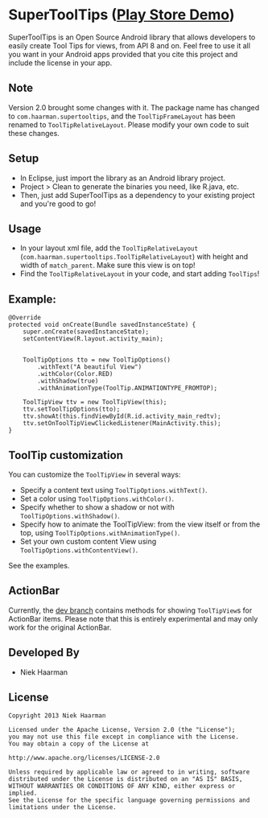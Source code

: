 SuperToolTips ([Play Store Demo][1])
===========

SuperToolTips is an Open Source Android library that allows developers to easily create Tool Tips for views, from API 8 and on.
Feel free to use it all you want in your Android apps provided that you cite this project and include the license in your app.

Note
-----
Version 2.0 brought some changes with it. The package name has changed to `com.haarman.supertooltips`, and the `ToolTipFrameLayout` has been renamed to `ToolTipRelativeLayout`. Please modify your own code to suit these changes.

Setup
-----
* In Eclipse, just import the library as an Android library project.
* Project > Clean to generate the binaries you need, like R.java, etc.
* Then, just add SuperToolTips as a dependency to your existing project and you're good to go!

Usage
-----

* In your layout xml file, add the `ToolTipRelativeLayout` (`com.haarman.supertooltips.ToolTipRelativeLayout`) with height and width of `match_parent`. Make sure this view is on top!
* Find the `ToolTipRelativeLayout` in your code, and start adding `ToolTips`!

Example:
-----

	@Override
    protected void onCreate(Bundle savedInstanceState) {
        super.onCreate(savedInstanceState);
        setContentView(R.layout.activity_main);
		
		
        ToolTipOptions tto = new ToolTipOptions()
            .withText("A beautiful View")
            .withColor(Color.RED)
            .withShadow(true)
			.withAnimationType(ToolTip.ANIMATIONTYPE_FROMTOP);

		ToolTipView ttv = new ToolTipView(this);
		ttv.setToolTipOptions(tto);
		ttv.showAt(this.findViewById(R.id.activity_main_redtv);
		ttv.setOnToolTipViewClickedListener(MainActivity.this);
	}
	
	

ToolTip customization
-----
You can customize the `ToolTipView` in several ways:

* Specify a content text using `ToolTipOptions.withText()`.
* Set a color using `ToolTipOptions.withColor()`.
* Specify whether to show a shadow or not with `ToolTipOptions.withShadow()`.
* Specify how to animate the ToolTipView: from the view itself or from the top, using `ToolTipOptions.withAnimationType()`.
* Set your own custom content View using `ToolTipOptions.withContentView()`.

See the examples.

ActionBar
-----
Currently, the [dev branch][2] contains methods for showing `ToolTipView`s for ActionBar items. Please note that this is entirely experimental and may only work for the original ActionBar.

Developed By
-----
* Niek Haarman

License
-----

	Copyright 2013 Niek Haarman

	Licensed under the Apache License, Version 2.0 (the "License");
	you may not use this file except in compliance with the License.
	You may obtain a copy of the License at

	http://www.apache.org/licenses/LICENSE-2.0

	Unless required by applicable law or agreed to in writing, software
	distributed under the License is distributed on an "AS IS" BASIS,
	WITHOUT WARRANTIES OR CONDITIONS OF ANY KIND, either express or implied.
	See the License for the specific language governing permissions and
	limitations under the License.

 [1]: https://play.google.com/store/apps/details?id=com.haarman.supertooltips
 [2]: https://github.com/nhaarman/supertooltips/tree/dev